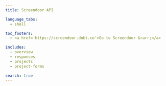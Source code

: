 ```yaml
---
title: Screendoor API

language_tabs:
  - shell

toc_footers:
  - <a href='https://screendoor.dobt.co'>Go to Screendoor &rarr;</a>

includes:
  - overview
  - responses
  - projects
  - project-forms

search: true
---
```

